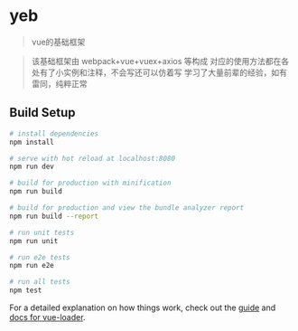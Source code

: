 # yeb

> vue的基础框架

> 该基础框架由 webpack+vue+vuex+axios 等构成
> 对应的使用方法都在各处有了小实例和注释，不会写还可以仿着写
> 学习了大量前辈的经验，如有雷同，纯粹正常

## Build Setup

``` bash
# install dependencies
npm install

# serve with hot reload at localhost:8080
npm run dev

# build for production with minification
npm run build

# build for production and view the bundle analyzer report
npm run build --report

# run unit tests
npm run unit

# run e2e tests
npm run e2e

# run all tests
npm test
```

For a detailed explanation on how things work, check out the [guide](http://vuejs-templates.github.io/webpack/) and [docs for vue-loader](http://vuejs.github.io/vue-loader).
